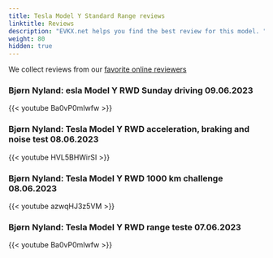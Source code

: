 ```yaml
---
title: Tesla Model Y Standard Range reviews
linktitle: Reviews
description: "EVKX.net helps you find the best review for this model. "
weight: 80
hidden: true
---
```

<object type="image/svg+xml" data="../modelnavigation.svg"></object>
We collect reviews from our [favorite online reviewers](/guides/evreviewers/)

### Bjørn Nyland: esla Model Y RWD Sunday driving 09.06.2023

{{< youtube Ba0vP0mIwfw >}}

### Bjørn Nyland: Tesla Model Y RWD acceleration, braking and noise test 08.06.2023

{{< youtube HVL5BHWirSI >}}

### Bjørn Nyland: Tesla Model Y RWD 1000 km challenge 08.06.2023

{{< youtube azwqHJ3z5VM >}}

### Bjørn Nyland: Tesla Model Y RWD range teste 07.06.2023

{{< youtube Ba0vP0mIwfw >}}

